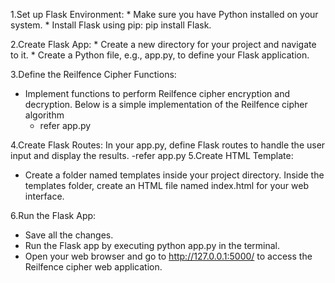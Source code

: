 1.Set up Flask Environment:
    * Make sure you have Python installed on your system.
    * Install Flask using pip: pip install Flask.

2.Create Flask App:
    * Create a new directory for your project and navigate to it.
    * Create a Python file, e.g., app.py, to define your Flask application.

3.Define the Reilfence Cipher Functions:
  * Implement functions to perform Reilfence cipher encryption and decryption. Below is       a simple implementation of the Reilfence cipher algorithm
     - refer app.py

4.Create Flask Routes:
   In your app.py, define Flask routes to handle the user input and display the results.
    -refer app.py
5.Create HTML Template:

  *  Create a folder named templates inside your project directory.
Inside the templates folder, create an HTML file named index.html for your web      interface.

6.Run the Flask App:
  *  Save all the changes.
  *  Run the Flask app by executing python app.py in the terminal.
  *  Open your web browser and go to http://127.0.0.1:5000/ to access the Reilfence cipher web application.